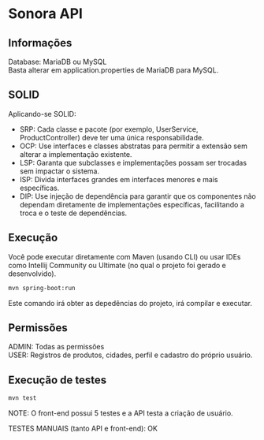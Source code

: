 # Sonora API

## Informações

Database: MariaDB ou MySQL  
Basta alterar em application.properties de MariaDB para MySQL.

## SOLID

Aplicando-se SOLID:

- SRP: Cada classe e pacote (por exemplo, UserService, ProductController) deve ter uma única responsabilidade.
- OCP: Use interfaces e classes abstratas para permitir a extensão sem alterar a implementação existente.
- LSP: Garanta que subclasses e implementações possam ser trocadas sem impactar o sistema.
- ISP: Divida interfaces grandes em interfaces menores e mais específicas.
- DIP: Use injeção de dependência para garantir que os componentes não dependam diretamente de implementações específicas, facilitando a troca e o teste de dependências.

## Execução

Você pode executar diretamente com Maven (usando CLI) ou usar IDEs como Intellij Community ou Ultimate (no qual o projeto foi gerado e desenvolvido).

```bash
mvn spring-boot:run
```

Este comando irá obter as depedências do projeto, irá compilar e executar.

## Permissões

ADMIN: Todas as permissões  
USER: Registros de produtos, cidades, perfil e cadastro do próprio usuário.

## Execução de testes

```bash
mvn test
```

NOTE: O front-end possui 5 testes e a API testa a criação de usuário.

TESTES MANUAIS (tanto API e front-end): OK
